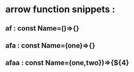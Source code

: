 # arrow function snippets :
## af : const Name=()=>{}
## afa : const Name=(one)=>{}
## afaa : const Name=(one,two})=>{${4}